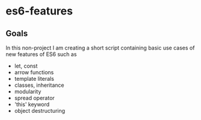 # es6-features

## Goals

In this non-project I am creating a short script containing basic use cases of new features of ES6 such as

- let, const
- arrow functions
- template literals
- classes, inheritance
- modularity
- spread operator
- 'this' keyword
- object destructuring
